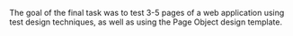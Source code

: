 The goal of the final task was to test 3-5 pages of a web application using test design techniques, as well as using the Page Object design template.

